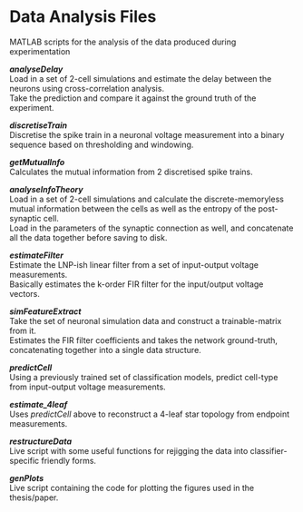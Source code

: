 # Data Analysis Files
MATLAB scripts for the analysis of the data produced during experimentation  
  
*__analyseDelay__*  
Load in a set of 2-cell simulations and estimate the delay between the neurons using cross-correlation analysis.  
Take the prediction and compare it against the ground truth of the experiment.  
  

*__discretiseTrain__*  
Discretise the spike train in a neuronal voltage measurement into a binary sequence based on thresholding and windowing.  
  
*__getMutualInfo__*  
Calculates the mutual information from 2 discretised spike trains.  
  
*__analyseInfoTheory__*  
Load in a set of 2-cell simulations and calculate the discrete-memoryless mutual information between the cells as well as the entropy of the post-synaptic cell.  
Load in the parameters of the synaptic connection as well, and concatenate all the data together before saving to disk.  
  
*__estimateFilter__*  
Estimate the LNP-ish linear filter from a set of input-output voltage measurements.  
Basically estimates the k-order FIR filter for the input/output voltage vectors.  
  
*__simFeatureExtract__*  
Take the set of neuronal simulation data and construct a trainable-matrix from it.  
Estimates the FIR filter coefficients and takes the network ground-truth, concatenating together into a single data structure.  
  
*__predictCell__*  
Using a previously trained set of classification models, predict cell-type from input-output voltage measurements.  
  
*__estimate_4leaf__*  
Uses *predictCell* above to reconstruct a 4-leaf star topology from endpoint measurements.  
  
*__restructureData__*  
Live script with some useful functions for rejigging the data into classifier-specific friendly forms.  

*__genPlots__*  
Live script containing the code for plotting the figures used in the thesis/paper.  
